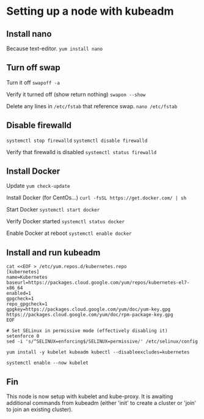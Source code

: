 # Setting up a node with kubeadm

## Install nano

Because text-editor.
`yum install nano`

## Turn off swap

Turn it off
`swapoff -a`

Verify it turned off (show return nothing)
`swapon --show`

Delete any lines in `/etc/fstab` that reference swap.
`nano /etc/fstab`

## Disable firewalld

`systemctl stop firewalld`
`systemctl disable firewalld`

Verify that firewalld is disabled
`systemctl status firewalld`

## Install Docker

Update
`yum check-update`

Install Docker (for CentOs...)
`curl -fsSL https://get.docker.com/ | sh`

Start Docker
`systemctl start docker`

Verify Docker started
`systemctl status docker`

Enable Docker at reboot
`systemctl enable docker`


## Install and run kubeadm
```
cat <<EOF > /etc/yum.repos.d/kubernetes.repo
[kubernetes]
name=Kubernetes
baseurl=https://packages.cloud.google.com/yum/repos/kubernetes-el7-x86_64
enabled=1
gpgcheck=1
repo_gpgcheck=1
gpgkey=https://packages.cloud.google.com/yum/doc/yum-key.gpg https://packages.cloud.google.com/yum/doc/rpm-package-key.gpg
EOF

# Set SELinux in permissive mode (effectively disabling it)
setenforce 0
sed -i 's/^SELINUX=enforcing$/SELINUX=permissive/' /etc/selinux/config

yum install -y kubelet kubeadm kubectl --disableexcludes=kubernetes

systemctl enable --now kubelet
```


## Fin

This node is now setup with kubelet and kube-proxy. It is awaiting additional commands from kubeadm (either 'init' to create a cluster or 'join' to join an existing cluster).
